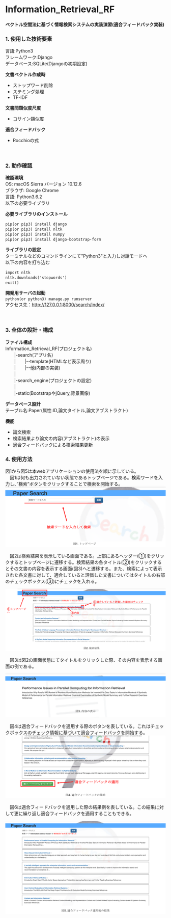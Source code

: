 # Information_Retrieval_RF

#### ベクトル空間法に基づく情報検索システムの実装演習(適合フィードバック実装)


### 1. 使用した技術要素
言語:Python3  
フレームワーク:Django  
データベース:SQLite(Djangoの初期設定)  

**文書ベクトル作成時**
* ストップワード削除
* ステミング処理
* TF-IDF

**文書間類似度尺度**
* コサイン類似度

**適合フィードバック**
* Rocchioの式

　
### 2. 動作確認
**確認環境**  
OS: macOS Sierra バージョン 10.12.6  
ブラウザ: Google Chrome  
言語: Python3.6.2  
以下の必要ライブラリ

**必要ライブラリのインストール**
```
pip(or pip3) install django
pip(or pip3) install nltk
pip(or pip3) install numpy
pip(or pip3) install django-bootstrap-form
```
**ライブラリの設定**  
ターミナルなどのコマンドラインにて"Python3"と入力し対話モードへ  
以下の内容を打ち込む
```python:setup
import nltk
nltk.downloads('stopwords')
exit()
```

**開発用サーバの起動**  
`python(or python3) manage.py runserver`   
アクセス先：http://127.0.0.1:8000/search/index/

　
### 3. 全体の設計・構成
**ファイル構成**   
Information_Retrieval_RF(プロジェクト名)  
　　|-search(アプリ名)  
　　|　　|--template(HTMLなど表示周り)  
　　|　　|--他(内部の実装)  
　　|  
　　|-search_engine(プロジェクトの設定)  
　　|  
　　|-static(BootstrapやjQuery,背景画像)  

**データベース設計**  
テーブル名:Paper(属性:ID,論文タイトル,論文アブストラクト)  

**機能**
* 論文検索
* 検索結果より論文の内容(アブストラクト)の表示
* 適合フィードバックによる検索結果更新  


### 4. 使用方法
図1から図5は本webアプリケーションの使用法を順に示している。  
　図1は何も出力されていない状態であるトップページである。検索ワードを入力し、”検索”ボタンをクリックすることで検索を開始する。  
![top](./explain_image/1-1.png)  

　図2は検索結果を表示している画面である。上部にあるヘッダー(①)をクリックするとトップページに遷移する。検索結果の各タイトル(②)をクリックするとその文書の内容を表示する画面(図3)へと遷移する。また、検索によって表示された各文書に対して、適合していると評価した文書についてはタイトルの右部のチェックボックス(③)にチェックを入れる。  

![top](./explain_image/2-1.png)  

　図3は図2の画面状態にてタイトルをクリックした際、その内容を表示する画面の例である。  

![top](./explain_image/3-1.png)  

　図4は適合フィードバックを適用する際のボタンを表している。これはチェックボックスのチェック情報に基づいて適合フィードバックを開始する。  
![top](./explain_image/4-1.png)  

　図6は適合フィードバックを適用した際の結果例を表している。この結果に対して更に繰り返し適合フィードバックを適用することもできる。  

![top](./explain_image/5-1.png)  
